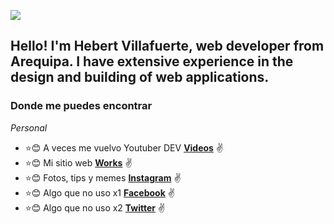 ![](https://github.com/hebertdev1/hebertdev1/blob/master/javascript.gif)

## Hello! I'm Hebert Villafuerte, web developer from Arequipa. I have extensive experience in the design and building of web applications.

### Donde me puedes encontrar

_Personal_
* :star::blush: A veces me vuelvo Youtuber DEV **[Videos](https://www.youtube.com/channel/UCvVxuO28XPe-fC6khHyAA_Q)** :v:
* :star::blush: Mi sitio web **[Works](https://hebertdev.tk/works)** :v:
* :star::blush: Fotos, tips y memes **[Instagram](https://www.instagram.com/hebertdev1)** :v:
* :star::blush: Algo que no uso x1 **[Facebook](https://facebook.com/hebertdev1)** :v:
* :star::blush: Algo que no uso x2 **[Twitter](https://twitter.com/hebertdev1)** :v:
